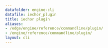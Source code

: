 ```yaml
---
datafolder: engine-cli
datafile: iechor_plugin
title: iechor plugin
aliases:
- /edge/engine/reference/commandline/plugin/
- /engine/reference/commandline/plugin/
layout: cli
---
```


<!--
This page is automatically generated from iEchor's source code. If you want to
suggest a change to the text that appears here, open a ticket or pull request
in the source repository on GitHub:

https://github.com/iechor/cli
-->
